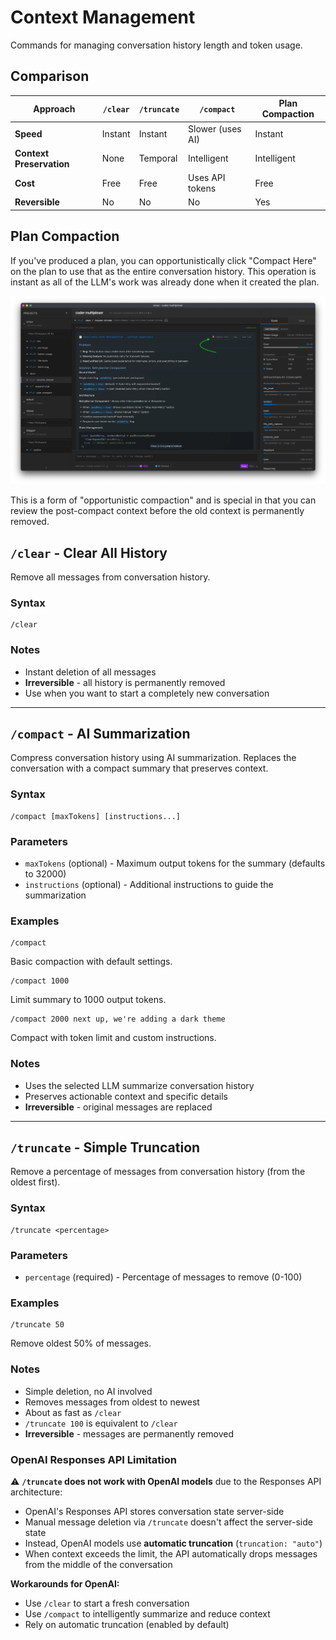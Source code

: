 # Context Management

Commands for managing conversation history length and token usage.

## Comparison

| Approach                  | `/clear` | `/truncate` | `/compact`       | Plan Compaction | 
| ------------------------ | -------- | ----------- | ---------------- | ---------------- |
| **Speed**                | Instant  | Instant     | Slower (uses AI) |  Instant |
| **Context Preservation** | None     | Temporal    | Intelligent      |  Intelligent | 
| **Cost**                 | Free     | Free        | Uses API tokens  | Free |
| **Reversible**           | No       | No          | No               | Yes | 


## Plan Compaction

If you've produced a plan, you can opportunistically click "Compact Here" on the plan to use that
as the entire conversation history. This operation is instant as all of the LLM's work was already
done when it created the plan.

![Plan Compaction](./img/plan-compact.webp)

This is a form of "opportunistic compaction" and is special in that you can review the post-compact
context before the old context is permanently removed.

## `/clear` - Clear All History

Remove all messages from conversation history.

### Syntax

```
/clear
```

### Notes

- Instant deletion of all messages
- **Irreversible** - all history is permanently removed
- Use when you want to start a completely new conversation

---

## `/compact` - AI Summarization

Compress conversation history using AI summarization. Replaces the conversation with a compact summary that preserves context.

### Syntax

```
/compact [maxTokens] [instructions...]
```

### Parameters

- `maxTokens` (optional) - Maximum output tokens for the summary (defaults to 32000)
- `instructions` (optional) - Additional instructions to guide the summarization

### Examples

```
/compact
```

Basic compaction with default settings.

```
/compact 1000
```

Limit summary to 1000 output tokens.

```
/compact 2000 next up, we're adding a dark theme
```

Compact with token limit and custom instructions.

### Notes

- Uses the selected LLM summarize conversation history
- Preserves actionable context and specific details
- **Irreversible** - original messages are replaced

---

## `/truncate` - Simple Truncation

Remove a percentage of messages from conversation history (from the oldest first).

### Syntax

```
/truncate <percentage>
```

### Parameters

- `percentage` (required) - Percentage of messages to remove (0-100)

### Examples

```
/truncate 50
```

Remove oldest 50% of messages.

### Notes

- Simple deletion, no AI involved
- Removes messages from oldest to newest
- About as fast as `/clear`
- `/truncate 100` is equivalent to `/clear`
- **Irreversible** - messages are permanently removed

### OpenAI Responses API Limitation

⚠️ **`/truncate` does not work with OpenAI models** due to the Responses API architecture:

- OpenAI's Responses API stores conversation state server-side
- Manual message deletion via `/truncate` doesn't affect the server-side state
- Instead, OpenAI models use **automatic truncation** (`truncation: "auto"`)
- When context exceeds the limit, the API automatically drops messages from the middle of the conversation

**Workarounds for OpenAI:**

- Use `/clear` to start a fresh conversation
- Use `/compact` to intelligently summarize and reduce context
- Rely on automatic truncation (enabled by default)
